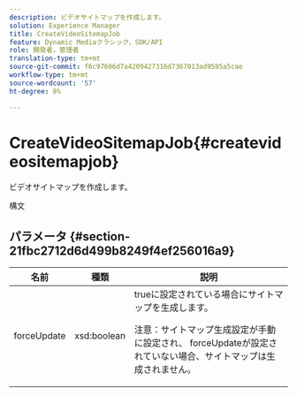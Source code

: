 ```yaml
---
description: ビデオサイトマップを作成します。
solution: Experience Manager
title: CreateVideoSitemapJob
feature: Dynamic Mediaクラシック，SDK/API
role: 開発者，管理者
translation-type: tm+mt
source-git-commit: f6c97606d7a4209427316d7367013ad9585a5cae
workflow-type: tm+mt
source-wordcount: '57'
ht-degree: 8%

---
```



# CreateVideoSitemapJob{#createvideositemapjob}

ビデオサイトマップを作成します。

構文

## パラメータ {#section-21fbc2712d6d499b8249f4ef256016a9}

<table id="table_7B459A9D55CE49A38D8A77CBD229033A"> 
 <thead> 
  <tr> 
   <th colname="col1" class="entry"> 名前 </th> 
   <th colname="col2" class="entry"> 種類 </th> 
   <th colname="col3" class="entry"> 説明 </th> 
  </tr> 
 </thead>
 <tbody> 
  <tr> 
   <td colname="col1"> <span class="codeph"> <span class="varname"> forceUpdate</span> </span> </td> 
   <td colname="col2"> <span class="codeph"> xsd:boolean</span> </td> 
   <td colname="col3"><span class="codeph"> true</span>に設定されている場合にサイトマップを生成します。 <p><p>注意：サイトマップ生成設定が手動に設定され、<span class="codeph"> forceUpdate</span>が設定されていない場合、サイトマップは生成されません。 </p></p></td> 
  </tr> 
 </tbody> 
</table>

